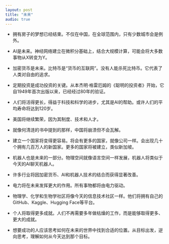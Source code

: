 ```yaml
---
layout: post  
title: "未来"
audio: true
---
```


* 拥有房子的梦想已经结束。不仅在中国，在全球范围内，只有少数城市会是例外。

* AI是未来。神经网络建立在微积分基础上，结合大规模计算，可能会将大多数事物从X转变为Y。

* 加密货币是未来。比特币是“货币的互联网”。没有人能杀死比特币。它代表了人类对自由的追求。

* 定期投资是成功投资的关键。从本杰明·格雷厄姆的《聪明的投资者》开始，它自1949年首次出版以来，已经经过80年的验证。

* 人们将活得更长，得益于科技和科学的进步，尤其是AI的帮助。或许人们的平均寿命将达到120岁。

* 美国将继续繁荣，因为其制度、技术和人才。

* 就像何清涟的书中提到的那样，中国将崩溃但不会瓦解。

* 建立一个国家将变得更容易。将会有更多的国家，就像公司一样。会出现几十个拥有几百万人的新国家。更多的国家将被建立，类似新加坡。

* 机器人也是未来的一部分。物理空间就像语言空间一样发展，机器人将类似于今天的AI聊天机器人。

* 许多行业将因加密货币、AI和机器人技术的结合而获得显著改善。

* 电力将在未来发挥更大的作用。所有事物都将由电力驱动。

* 物理学、化学和生物学社区将像今天的信息技术社区一样。他们将拥有自己的GitHub、Kaggle、Hugging Face等平台。

* 个人将取得更多成就。人们不再需要多年做枯燥的工作，而是能够取得更多、更大的成就。

* 想要成功的人应该思考如何在未来的世界中找到合适的位置。从目标出发，逆向思考，理解如何从今天达到那个目标。

